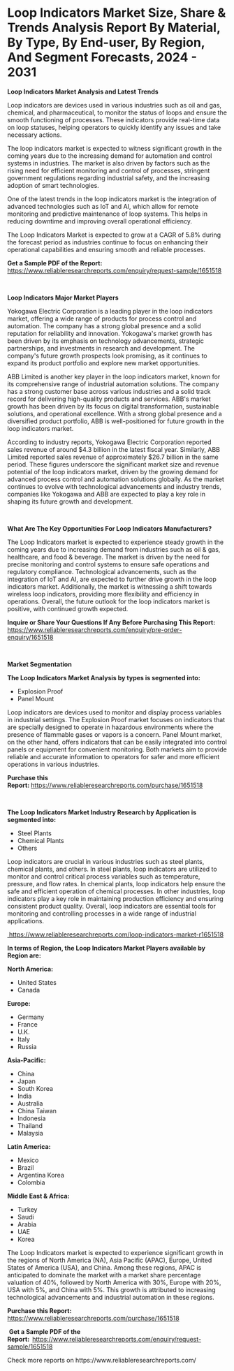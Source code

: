 <p><h1>Loop Indicators Market Size, Share & Trends Analysis Report By Material, By Type, By End-user, By Region, And Segment Forecasts, 2024 - 2031</h1></p><p><strong>Loop Indicators Market Analysis and Latest Trends</strong></p>
<p><p>Loop indicators are devices used in various industries such as oil and gas, chemical, and pharmaceutical, to monitor the status of loops and ensure the smooth functioning of processes. These indicators provide real-time data on loop statuses, helping operators to quickly identify any issues and take necessary actions.</p><p>The loop indicators market is expected to witness significant growth in the coming years due to the increasing demand for automation and control systems in industries. The market is also driven by factors such as the rising need for efficient monitoring and control of processes, stringent government regulations regarding industrial safety, and the increasing adoption of smart technologies.</p><p>One of the latest trends in the loop indicators market is the integration of advanced technologies such as IoT and AI, which allow for remote monitoring and predictive maintenance of loop systems. This helps in reducing downtime and improving overall operational efficiency.</p><p>The Loop Indicators Market is expected to grow at a CAGR of 5.8% during the forecast period as industries continue to focus on enhancing their operational capabilities and ensuring smooth and reliable processes.</p></p>
<p><strong>Get a Sample PDF of the Report:&nbsp;</strong> <a href="https://www.reliableresearchreports.com/enquiry/request-sample/1651518">https://www.reliableresearchreports.com/enquiry/request-sample/1651518</a></p>
<p>&nbsp;</p>
<p><strong>Loop Indicators Major Market Players</strong></p>
<p><p>Yokogawa Electric Corporation is a leading player in the loop indicators market, offering a wide range of products for process control and automation. The company has a strong global presence and a solid reputation for reliability and innovation. Yokogawa's market growth has been driven by its emphasis on technology advancements, strategic partnerships, and investments in research and development. The company's future growth prospects look promising, as it continues to expand its product portfolio and explore new market opportunities.</p><p>ABB Limited is another key player in the loop indicators market, known for its comprehensive range of industrial automation solutions. The company has a strong customer base across various industries and a solid track record for delivering high-quality products and services. ABB's market growth has been driven by its focus on digital transformation, sustainable solutions, and operational excellence. With a strong global presence and a diversified product portfolio, ABB is well-positioned for future growth in the loop indicators market.</p><p>According to industry reports, Yokogawa Electric Corporation reported sales revenue of around $4.3 billion in the latest fiscal year. Similarly, ABB Limited reported sales revenue of approximately $26.7 billion in the same period. These figures underscore the significant market size and revenue potential of the loop indicators market, driven by the growing demand for advanced process control and automation solutions globally. As the market continues to evolve with technological advancements and industry trends, companies like Yokogawa and ABB are expected to play a key role in shaping its future growth and development.</p></p>
<p>&nbsp;</p>
<p><strong>What Are The Key Opportunities For Loop Indicators Manufacturers?</strong></p>
<p><p>The Loop Indicators market is expected to experience steady growth in the coming years due to increasing demand from industries such as oil & gas, healthcare, and food & beverage. The market is driven by the need for precise monitoring and control systems to ensure safe operations and regulatory compliance. Technological advancements, such as the integration of IoT and AI, are expected to further drive growth in the loop indicators market. Additionally, the market is witnessing a shift towards wireless loop indicators, providing more flexibility and efficiency in operations. Overall, the future outlook for the loop indicators market is positive, with continued growth expected.</p></p>
<p><strong>Inquire or Share Your Questions If Any Before Purchasing This Report:</strong> <a href="https://www.reliableresearchreports.com/enquiry/pre-order-enquiry/1651518">https://www.reliableresearchreports.com/enquiry/pre-order-enquiry/1651518</a></p>
<p>&nbsp;</p>
<p><strong>Market Segmentation</strong></p>
<p><strong>The Loop Indicators Market Analysis by types is segmented into:</strong></p>
<p><ul><li>Explosion Proof</li><li>Panel Mount</li></ul></p>
<p><p>Loop indicators are devices used to monitor and display process variables in industrial settings. The Explosion Proof market focuses on indicators that are specially designed to operate in hazardous environments where the presence of flammable gases or vapors is a concern. Panel Mount market, on the other hand, offers indicators that can be easily integrated into control panels or equipment for convenient monitoring. Both markets aim to provide reliable and accurate information to operators for safer and more efficient operations in various industries.</p></p>
<p><strong>Purchase this Report:&nbsp;</strong><a href="https://www.reliableresearchreports.com/purchase/1651518">https://www.reliableresearchreports.com/purchase/1651518</a></p>
<p>&nbsp;</p>
<p><strong>The Loop Indicators Market Industry Research by Application is segmented into:</strong></p>
<p><ul><li>Steel Plants</li><li>Chemical Plants</li><li>Others</li></ul></p>
<p><p>Loop indicators are crucial in various industries such as steel plants, chemical plants, and others. In steel plants, loop indicators are utilized to monitor and control critical process variables such as temperature, pressure, and flow rates. In chemical plants, loop indicators help ensure the safe and efficient operation of chemical processes. In other industries, loop indicators play a key role in maintaining production efficiency and ensuring consistent product quality. Overall, loop indicators are essential tools for monitoring and controlling processes in a wide range of industrial applications.</p></p>
<p><a href="https://www.reliableresearchreports.com/loop-indicators-market-r1651518">&nbsp;https://www.reliableresearchreports.com/loop-indicators-market-r1651518</a></p>
<p><strong>In terms of Region, the Loop Indicators Market Players available by Region are:</strong></p>
<p>
    <p> <strong> North America: </strong>
        <ul>
            <li>United States</li>
            <li>Canada</li>
        </ul>
        </p> 
    <p> <strong> Europe: </strong>
        <ul>
            <li>Germany</li>
            <li>France</li>
            <li>U.K.</li>
            <li>Italy</li>
            <li>Russia</li>
        </ul>
        </p> 
    <p> <strong> Asia-Pacific: </strong>
        <ul>
            <li>China</li>
            <li>Japan</li>
            <li>South Korea</li>
            <li>India</li>
            <li>Australia</li>
            <li>China Taiwan</li>
            <li>Indonesia</li>
            <li>Thailand</li>
            <li>Malaysia</li>
        </ul>
        </p> 
    <p> <strong> Latin America: </strong>
        <ul>
            <li>Mexico</li>
            <li>Brazil</li>
            <li>Argentina Korea</li>
            <li>Colombia</li>
        </ul>
        </p> 
    <p> <strong> Middle East & Africa: </strong>
        <ul>
            <li>Turkey</li>
            <li>Saudi</li>
            <li>Arabia</li>
            <li>UAE</li>
            <li>Korea</li>
        </ul>
    </p>
    </p>
<p><p>The Loop Indicators market is expected to experience significant growth in the regions of North America (NA), Asia Pacific (APAC), Europe, United States of America (USA), and China. Among these regions, APAC is anticipated to dominate the market with a market share percentage valuation of 40%, followed by North America with 30%, Europe with 20%, USA with 5%, and China with 5%. This growth is attributed to increasing technological advancements and industrial automation in these regions.</p></p>
<p><strong>Purchase this Report: </strong><a href="https://www.reliableresearchreports.com/purchase/1651518">https://www.reliableresearchreports.com/purchase/1651518</a></p>
<p>&nbsp;<strong>Get a Sample PDF of the Report:&nbsp;&nbsp;</strong><a href="https://www.reliableresearchreports.com/enquiry/request-sample/1651518">https://www.reliableresearchreports.com/enquiry/request-sample/1651518</a></p>
<p><strong></strong></p>
<p>Check more reports on https://www.reliableresearchreports.com/</p>